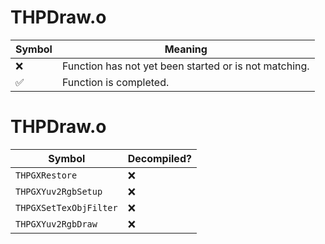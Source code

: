 # THPDraw.o
| Symbol | Meaning 
| ------------- | ------------- 
| :x: | Function has not yet been started or is not matching. 
| :white_check_mark: | Function is completed. 


# THPDraw.o
| Symbol | Decompiled? |
| ------------- | ------------- |
| `THPGXRestore` | :x: |
| `THPGXYuv2RgbSetup` | :x: |
| `THPGXSetTexObjFilter` | :x: |
| `THPGXYuv2RgbDraw` | :x: |
